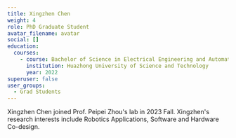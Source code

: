 ```yaml
---
title: Xingzhen Chen 
weight: 4
role: PhD Graduate Student
avatar_filename: avatar
social: []
education:
  courses:
    - course: Bachelor of Science in Electrical Engineering and Automation 
      institution: Huazhong University of Science and Technology  
      year: 2022
superuser: false
user_groups:
  - Grad Students
---
```

Xingzhen Chen joined Prof. Peipei Zhou's lab in 2023 Fall. Xingzhen's research interests include Robotics Applications, Software and Hardware Co-design.
